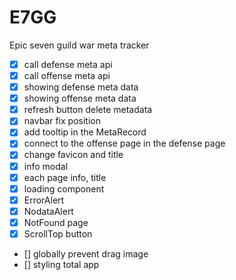 # E7GG

Epic seven guild war meta tracker

- [x] call defense meta api
- [x] call offense meta api
- [x] showing defense meta data
- [x] showing offense meta data
- [x] refresh button delete metadata
- [x] navbar fix position
- [x] add tooltip in the MetaRecord
- [x] connect to the offense page in the defense page
- [x] change favicon and title
- [x] info modal
- [x] each page info, title
- [x] loading component
- [x] ErrorAlert
- [x] NodataAlert
- [x] NotFound page
- [x] ScrollTop button
- [] globally prevent drag image
- [] styling total app